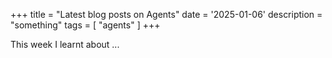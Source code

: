 +++
title = "Latest blog posts on Agents"
date = '2025-01-06'
description = "something"
tags = [
    "agents"
]
+++

This week I learnt about ...